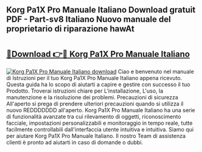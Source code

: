 ## Korg Pa1X Pro Manuale Italiano Download gratuit PDF - Part-sv8 Italiano Nuovo manuale del proprietario di riparazione hawAt

# <h2><a href="http://dfgi6v.blite.top/?on=Korg+Pa1X+Pro+Manuale+Italiano">🔗Download 👉🔴 Korg Pa1X Pro Manuale Italiano</a></h2>

[![Korg Pa1X Pro Manuale Italiano download](https://i.imgur.com/lujVjoI.png)](http://dfgi6v.blite.top/?on=Korg+Pa1X+Pro+Manuale+Italiano)
Ciao e benvenuto nel manuale di Istruzioni per il tuo Korg Pa1X Pro Manuale Italiano appena ricevuto. Questa guida ha lo scopo di aiutarti a capire e gestire con successo il tuo Prodotto. Troverai istruzioni chiare per L'installazione, L'uso, la manutenzione e la risoluzione dei problemi. Precauzioni di sicurezza All'aperto si prega di prendere ulteriori precauzioni quando si utilizza il nuovo REDDDDDDD all'aperto. Korg Pa1X Pro Manuale Italiano ha una serie di funzionalità avanzate tra cui rilevamento di oggetti, riconoscimento facciale, impostazioni personalizzabili e monitoraggio in tempo reale, tutte facilmente controllabili dall'interfaccia utente intuitiva e intuitiva. Siamo qui per aiutare Korg Pa1X Pro Manuale Italiano. Il nostro Team di assistenza clienti è pronto ad aiutarti in caso di domande o dubbi.
